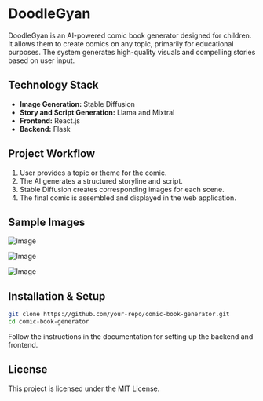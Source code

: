 # DoodleGyan

DoodleGyan is an AI-powered comic book generator designed for children. It allows them to create comics on any topic, primarily for educational purposes. The system generates high-quality visuals and compelling stories based on user input.

## Technology Stack
- **Image Generation:** Stable Diffusion
- **Story and Script Generation:** Llama and Mixtral
- **Frontend:** React.js
- **Backend:** Flask

## Project Workflow
1. User provides a topic or theme for the comic.
2. The AI generates a structured storyline and script.
3. Stable Diffusion creates corresponding images for each scene.
4. The final comic is assembled and displayed in the web application.

## Sample Images
![Image](https://github.com/user-attachments/assets/f9c1fcd0-94a9-4ea9-854a-d8a0a8f9e38e)

![Image](https://github.com/user-attachments/assets/d2b93c75-46be-452f-99a6-013292a2f57c)

![Image](https://github.com/user-attachments/assets/6161f64c-3832-4de3-8ed6-255d8e49901c)

## Installation & Setup
```sh
git clone https://github.com/your-repo/comic-book-generator.git
cd comic-book-generator
```
Follow the instructions in the documentation for setting up the backend and frontend.

## License
This project is licensed under the MIT License.
